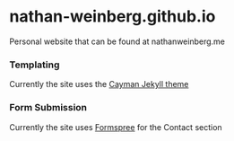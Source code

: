 # nathan-weinberg.github.io

Personal website that can be found at nathanweinberg.me

### Templating

Currently the site uses the [Cayman Jekyll theme](https://github.com/pages-themes/cayman)

### Form Submission

Currently the site uses [Formspree](https://formspree.io/) for the Contact section
